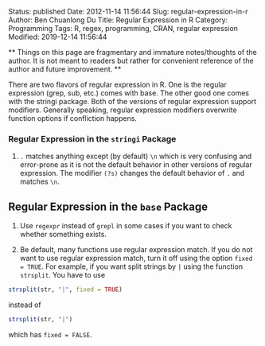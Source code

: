 Status: published
Date: 2012-11-14 11:56:44
Slug: regular-expression-in-r
Author: Ben Chuanlong Du
Title: Regular Expression in R
Category: Programming
Tags: R, regex, programming, CRAN, regular expression
Modified: 2019-12-14 11:56:44

**
Things on this page are fragmentary and immature notes/thoughts of the author. 
It is not meant to readers but rather for convenient reference of the author and future improvement.
**

There are two flavors of regular expression in R.
One is the regular expression (grep, sub, etc.) comes with base. 
The other good one comes with the stringi package.
Both of the versions of regular expression support modifiers.
Generally speaking, regular expression modifiers overwrite function options if confliction happens. 

### Regular Expression in the `stringi` Package
1. `.` matches anything except (by default) `\n` 
which is very confusing and error-prone 
as it is not the default behavior in other versions of regular expression.
The modifier `(?s)` changes the default behavior of `.` and matches `\n`.

## Regular Expression in the `base` Package
1. Use `regexpr` instead of `grepl` in some cases if you want to check whether something exists.

2. Be default, many functions use regular expression match. 
If you do not want to use regular expression match, 
turn it off using the option `fixed = TRUE`.
For example, 
if you want split strings by `|` using the function `strsplit`. 
You have to use 
```R
strsplit(str, "|", fixed = TRUE)
```
instead of
```R
strsplit(str, "|")
```
which has `fixed = FALSE`.
